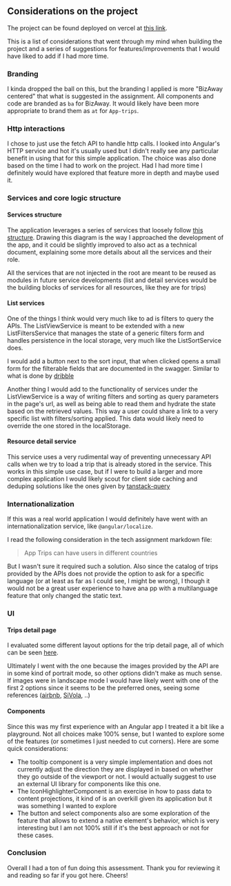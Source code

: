 ## Considerations on the project

The project can be found deployed on vercel at [this link](https://app-trips.vercel.app/).

This is a list of considerations that went through my mind when building the project
and a series of suggestions for features/improvements that I would have liked to add if I had more time.

### Branding

I kinda dropped the ball on this, but the branding I applied is more "BizAway centered" that what is suggested in the assignment. All components and code are branded as `ba` for BizAway. It would likely have been more appropriate to brand them as `at` for `App-trips`.

### Http interactions

I chose to just use the fetch API to handle http calls. I looked into Angular's HTTP service and hot it's usually used but I didn't really see any particular benefit in using that for this simple application. The choice was also done based on the time I had to work on the project. Had I had more time I definitely would have explored that feature more in depth and maybe used it.

### Services and core logic structure

#### Services structure

The application leverages a series of services that loosely follow [this structure](https://www.figma.com/board/CS37a7UwSCFpRILqyJOAXd/BA-App?node-id=39-126&t=SKSGILpXnc55Pudf-0). Drawing this diagram is the way I approached the development of the app, and it could be slightly improved to also act as a technical document, explaining some more details about all the services and their role.

All the services that are not injected in the root are meant to be reused as modules in future service developments (list and detail services would be the building blocks of services for all resources, like they are for trips)

#### List services

One of the things I think would very much like to ad is filters to query the APIs. The ListViewService is meant to be extended with a new ListFiltersService that manages the state of a generic filters form and handles persistence in the local storage, very much like the ListSortService does.

I would add a button next to the sort input, that when clicked opens a small form for the filterable fields that are documented in the swagger. Similar to what is done by [dribble](https://dribbble.com/)

Another thing I would add to the functionality of services under the ListViewService is a way of writing filters and sorting as query parameters in the page's url, as well as being able to read them and hydrate the state based on the retrieved values. This way a user could share a link to a very specific list with filters/sorting applied. This data would likely need to override the one stored in the localStorage.

#### Resource detail service

This service uses a very rudimental way of preventing unnecessary API calls when we try to load a trip that is already stored in the service. This works in this simple use case, but if I were to build a larger and more complex application I would likely scout for client side caching and deduping solutions like the ones given by [tanstack-query](https://tanstack.com/query/latest)

### Internationalization

If this was a real world application I would definitely have went with an internationalization service, like `@angular/localize`.

I read the following consideration in the tech assignment markdown file:

> App Trips can have users in different countries

But I wasn't sure it required such a solution. Also since the catalog of trips provided by the APIs does not provide the option to ask for a specific language (or at least as far as I could see, I might be wrong), I though it would not be a great user experience to have ana pp with a multilanguage feature that only changed the static text.

### UI

#### Trips detail page

I evaluated some different layout options for the trip detail page, all of which can be seen [here](https://www.figma.com/board/CS37a7UwSCFpRILqyJOAXd/BA-App?node-id=40-127&t=SKSGILpXnc55Pudf-0).

Ultimately I went with the one because the images provided by the API are in some kind of portrait mode, so other options didn't make as much sense. If images were in landscape mode I would have likely went with one of the first 2 options since it seems to be the preferred ones, seeing some references ([airbnb](https://www.airbnb.it/rooms/5337141?adults=1&category_tag=Tag%3A8225&children=0&enable_m3_private_room=true&infants=0&pets=0&photo_id=138337197&search_mode=flex_destinations_search&check_in=2025-02-06&check_out=2025-02-11&source_impression_id=p3_1735055129_P3w9wcUxQK26aL8Y&previous_page_section_name=1000&federated_search_id=087d8606-29e2-4ef1-8556-eb298d65dbbe), [SiVola](https://www.sivola.it/viaggi/thailandia-zaino-in-spalla?_gl=1*7bv2jk*_up*MQ..*_ga*MTM2NTY3NjMyMi4xNzM1OTIwNzY2*_ga_Z3X1RPECTZ*MTczNTkyMDc2Ni4xLjAuMTczNTkyMDc2Ni4wLjAuMTY1NjIzNjM4Mg..*_ga_PV2159KTYG*MTczNTkyMDc2Ni4xLjAuMTczNTkyMDc2Ni4wLjAuMA..), ..)

#### Components

Since this was my first experience with an Angular app I treated it a bit like a playground. Not all choices make 100% sense, but I wanted to explore some of the features (or sometimes I just needed to cut corners). Here are some quick considerations:

- The tooltip component is a very simple implementation and does not currently adjust the direction they are displayed in based on whether they go outside of the viewport or not. I would actually suggest to use an external UI library for components like this one.
- The IconHighlighterComponent is an exercise in how to pass data to content projections, it kind of is an overkill given its application but it was something I wanted to explore
- The button and select components also are some exploration of the feature that allows to extend a native element's behavior, which is very interesting but I am not 100% still if it's the best approach or not for these cases.

### Conclusion

Overall I had a ton of fun doing this assessment. Thank you for reviewing it and reading so far if you got here. Cheers!
